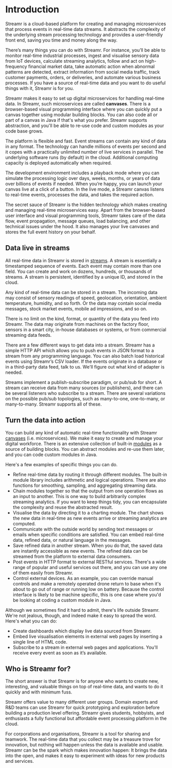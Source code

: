 # Introduction

Streamr is a cloud-based platform for creating and managing microservices that process events in real-time data streams.  It abstracts the complexity of the underlying stream processing technology and provides a user-friendly front end, saving you time and money along the way.

There’s many things you can do with Streamr. For instance, you’ll be able to monitor real-time industrial processes, ingest and visualise sensory data from IoT devices, calculate streaming analytics, follow and act on high-frequency financial market data, take automatic action when abnormal patterns are detected, extract information from social media traffic, track customer payments, orders, or deliveries, and automate various business processes. If you have a source of real-time data and you want to do useful things with it, Streamr is for you.

Streamr makes it easy to set up digital microservices for handling real-time data. In Streamr, such microservices are called **canvases**. There is a browser-based visual programming interface where you can quickly put a canvas together using modular building blocks. You can also code all or part of a canvas in Java if that's what you prefer. Streamr supports abstraction, and you'll be able to re-use  code and custom modules as your code base grows.

The platform is flexible and fast. Event streams can contain any kind of data in any format. The technology can handle millions of events per second and it copes with a practically unlimited number of live services in parallel. The underlying software runs (by default) in the cloud. Additional computing capacity is deployed automatically when required.

The development environment includes a playback mode where you can simulate the processing logic over days, weeks, months, or years of data over billions of events if needed. When you’re happy, you can launch your canvas live at a click of a button. In the live mode, a Streamr canvas listens to real-time events, processes the data, and takes the required action.

The secret sauce of Streamr is the hidden technology which makes creating and managing real-time microservices easy. Apart from the browser-based user interface and visual programming tools, Streamr takes care of the data flow, event propagation, message queues, load balancing, and other technical issues under the hood. It also manages your live canvases and stores the full event history on your behalf.

## Data live in streams

All real-time data in Streamr is stored in [streams](#streams). A stream is essentially a timestamped sequence of events. Each event may contain more than one field. You can create and work on dozens, hundreds, or thousands of streams. A stream is persistent, identified by a unique ID, and stored in the cloud.

Any kind of real-time data can be stored in a stream. The incoming data may consist of sensory readings of speed, geolocation, orientation, ambient temperature, humidity, and so forth. Or the data may contain social media messages, stock market events, mobile ad impressions, and so on.

There is no limit on the kind, format, or quantity of the data you feed into Streamr. The data may originate from machines on the factory floor, sensors in a smart city, in-house databases or systems, or from commercial streaming data feeds.

There are a few different ways to get data into a stream. Streamr has a simple HTTP API which allows you to push events in JSON format to a stream from any programming language. You can also batch load historical events using Streamr’s CSV loader. If the events originate in a database or in a third-party data feed, talk to us. We'll figure out what kind of adapter is needed.

Streams implement a publish-subscribe paradigm, or pub/sub for short. A stream can receive data from many sources (or publishers), and there can be several listeners who subscribe to a stream. There are several variations on the possible pub/sub topologies, such as many-to-one, one-to-many, or many-to-many.  Streamr supports all of these.

## Turn the data into action

You can build any kind of automatic real-time functionality with Streamr [canvases](#canvases) (i.e. microservices). We make it easy to create and manage your digital workforce. There is an extensive collection of built-in [modules](#modules) as a source of building blocks. You can abstract modules and re-use them later, and you can code custom modules in Java.

Here's a few examples of specific things you can do.

- Refine real-time data by routing it through different modules. The built-in module library includes arithmetic and logical operations. There are also functions for smoothing, sampling, and aggregating streaming data.
- Chain modules together so that the output from one operation flows as an input to another. This is one way to build arbitrarily complex streaming analytics. If you want to keep things tidy, you can encapsulate the complexity and reuse the abstracted result.
- Visualise the data by directing it to a charting module. The chart shows the new data in real-time as new events arrive or streaming analytics are computed.
- Communicate with the outside world by sending text messages or emails when specific conditions are satisfied. You can embed real-time data, refined data, or natural language in the messages.
- Save refined data in another stream. When you do that, the saved data are instantly accessible as new events. The refined data can be streamed from the platform to external data consumers.
- Post events in HTTP format to external RESTful services. There's a wide range of popular and useful services out there, and you can use any one of them easily from Streamr. 
- Control external devices. As an example, you can override manual controls and make a remotely operated drone return to base when it's about to go out of range or running low on battery. Because the control interface is likely to be machine specific, this is one case where you'd be looking at coding a custom module in Java.

Although we sometimes find it hard to admit, there's life outside Streamr. We're not jealous, though, and indeed make it easy to spread the word. Here's what you can do:

- Create dashboards which display live data sourced from Streamr.
- Embed live visualisation elements in external web pages by inserting a single line of HTML code.
- Subscribe to a stream in external web pages and applications. You'll receive every event as soon as it’s available.

## Who is Streamr for?

The short answer is that Streamr is for anyone who wants to create new, interesting, and valuable things on top of real-time data, and wants to do it quickly and with minimum fuss.

Streamr offers value to many different user groups. Domain experts and R&D teams can use Streamr for quick prototyping and exploration before building a production level offering. Streamr gives students, hobbyists, and enthusiasts a fully functional but affordable event processing platform in the cloud.

For corporations and organisations, Streamr is a tool for sharing and teamwork. The real-time data that you collect may be a treasure trove for innovation, but nothing will happen unless the data is available and usable. Streamr can be the spark which makes innovation happen: It brings the data into the open, and makes it easy to experiment with ideas for new products and services.

